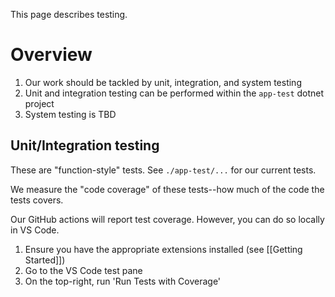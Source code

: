 This page describes testing.

# Overview
1. Our work should be tackled by unit, integration, and system testing
2. Unit and integration testing can be performed within the `app-test` dotnet project
3. System testing is TBD

## Unit/Integration testing
These are "function-style" tests. See `./app-test/...` for our current tests.

We measure the "code coverage" of these tests--how much of the code the tests covers.

Our GitHub actions will report test coverage. However, you can do so locally in VS Code.
1. Ensure you have the appropriate extensions installed (see [[Getting Started]])
2. Go to the VS Code test pane
3. On the top-right, run 'Run Tests with Coverage'